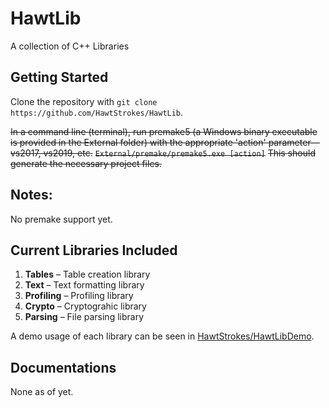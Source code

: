 # **HawtLib**
A collection of C++ Libraries

## **Getting Started**

Clone the repository with `git clone https://github.com/HawtStrokes/HawtLib`.

~~In a command line (terminal), run premake5 (a Windows binary executable is provided in the External folder) with the appropriate 'action' parameter—vs2017, vs2019, etc.~~
~~`External/premake/premake5.exe [action]`~~
~~This should generate the necessary project files.~~



## **Notes:** 

No premake support yet.

## **Current Libraries Included**
1. **Tables** – Table creation library
2. **Text** – Text formatting library
3. **Profiling** – Profiling library
4. **Crypto** – Cryptograhic library
5. **Parsing** – File parsing library

A demo usage of each library can be seen in [HawtStrokes/HawtLibDemo](https://github.com/HawtStrokes/HawtLib/tree/main/HawtLibDemo).

## **Documentations**
None as of yet.

